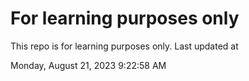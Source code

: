 # For learning purposes only
This repo is for learning purposes only.
Last updated at

Monday, August 21, 2023 9:22:58 AM


